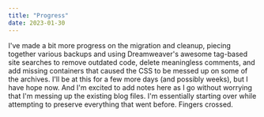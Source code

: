```yaml
---
title: "Progress"
date: 2023-01-30
---
```


I've made a bit more progress on the migration and cleanup, piecing together various backups and using Dreamweaver's awesome tag-based site searches
to remove outdated code, delete meaningless comments, and add missing containers that caused the CSS to be messed up on some of the archives. I'll be
at this for a few more days (and possibly weeks), but I have hope now. And I'm excited to add notes here as I go without worrying that I'm messing up
the existing blog files. I'm essentially starting over while attempting to preserve everything that went before. Fingers crossed.
